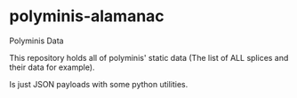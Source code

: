 # polyminis-alamanac
Polyminis Data

This repository holds all of polyminis' static data (The list of ALL splices and their data for example).

Is just JSON payloads with some python utilities.
